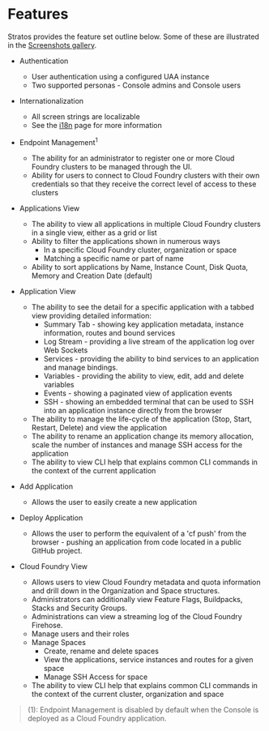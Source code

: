 # Features

Stratos provides the feature set outline below. Some of these are illustrated in the [Screenshots gallery](images/screenshots/README.md).

* Authentication
   * User authentication using a configured UAA instance
   * Two supported personas - Console admins and Console users

* Internationalization
   * All screen strings are localizable
   * See the [i18n](i18n.md) page for more information

* Endpoint Management<sup>1</sup>
   * The ability for an administrator to register one or more Cloud Foundry clusters to be managed through the UI.
   * Ability for users to connect to Cloud Foundry clusters with their own credentials so that they receive the correct level of access to these clusters

 * Applications View
    * The ability to view all applications in multiple Cloud Foundry clusters in a single view, either as a grid or list
    * Ability to filter the applications shown in numerous ways
       * In a specific Cloud Foundry cluster, organization or space
       * Matching a specific name or part of name
    * Ability to sort applications by Name, Instance Count, Disk Quota, Memory and Creation Date (default)

  * Application View
     * The ability to see the detail for a specific application with a tabbed view providing detailed information:
        *  Summary Tab - showing key application metadata, instance information, routes and bound services
        * Log Stream - providing a live stream of the application log over Web Sockets
        * Services - providing the ability to bind services to an application and manage bindings.
        * Variables - providing the ability to view, edit, add and delete variables
        * Events - showing a paginated view of application events
        * SSH - showing an embedded terminal that can be used to SSH into an application instance directly from the browser
      * The ability to manage the life-cycle of the application (Stop, Start, Restart, Delete) and view the application
      * The ability to rename an application change its memory allocation, scale the number of instances and manage SSH access for the application
      * The ability to view CLI help that explains common CLI commands in the context of the current application
  * Add Application
    * Allows the user to easily create a new application
  * Deploy Application
    * Allows the user to perform the equivalent of a 'cf push' from the browser - pushing an application from code located in a public GitHub project.
* Cloud Foundry View
    * Allows users to view Cloud Foundry metadata and quota information and drill down in the Organization and Space structures.
    * Administrators can additionally view Feature Flags, Buildpacks, Stacks and Security Groups.
    * Administrations can view a streaming log of the Cloud Foundry Firehose.
    * Manage users and their roles
    * Manage Spaces
       * Create, rename and delete spaces
       * View the applications, service instances and routes for a given space
       * Manage SSH Access for space
    * The ability to view CLI help that explains common CLI commands in the context of the current cluster, organization and space


  
> (1): Endpoint Management is disabled by default when the Console is deployed as a Cloud Foundry application.